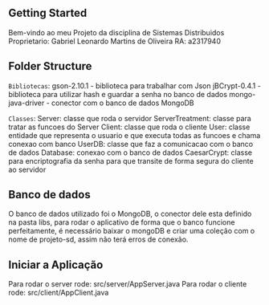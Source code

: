 ## Getting Started

Bem-vindo ao meu Projeto da disciplina de Sistemas Distribuidos
Proprietario: Gabriel Leonardo Martins de Oliveira
RA: a2317940

## Folder Structure

`Bibliotecas`:
    gson-2.10.1 - biblioteca para trabalhar com Json
    jBCrypt-0.4.1 - biblioteca para utilizar hash e guardar a senha no banco de dados
    mongo-java-driver - conector com o banco de dados MongoDB

`Classes`:
    Server: classe que roda o servidor
    ServerTreatment: classe para tratar as funcoes do Server
    Client: classe que roda o cliente
    User: classe entidade que representa o usuario e que executa todas as funcoes e chama conexao com banco
    UserDB: classe que faz a comunicacao com o banco de dados
    Database: conexao com o banco de dados
    CaesarCrypt: classe para encriptografia da senha para que transite de forma segura do cliente ao servidor
    
## Banco de dados
O banco de dados utilizado foi o MongoDB, o conector dele esta definido na pasta libs, para rodar o aplicativo
de forma que o banco funcione perfeitamente, é necessário baixar o mongoDB e criar uma coleção com o nome de
projeto-sd, assim não terá erros de conexão.

## Iniciar a Aplicação
Para rodar o server rode: src/server/AppServer.java
Para rodar o cliente rode: src/client/AppClient.java
